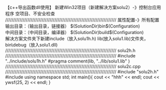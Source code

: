 【c++导出函数dll使用】
新建Win32项目（新建解决方案solu2）-》控制台应用程序
空项目、不安全检查
//////////////////////////////////////////////////////////////////////
属性配置-》所有配置
输出目录：（输出目录，链接器）
$(SolutionDir)bin\$(Configuration)\
中间目录：（中间目录，编译器）
$(SolutionDir)build\$(Configuration)\
解决方案文件夹下新建include（放入solu1h.h) lib(放入solu1.lib)文件夹，
bin\debug（放入solu1.dll)
//////////////////////////////////////////////////////////////////////
solu2h.h
//////////////////////////////////////////////////////////////////////
#include "../include/solu1h.h"
#pragma comment(lib, "../lib/solu1.lib" )
//////////////////////////////////////////////////////////////////////
solu2c.cpp
//////////////////////////////////////////////////////////////////////
#include "solu2h.h"
#include <iostream>
using namespace std;
int main(){
	cout << "hhh" << endl;
	cout << ywsf(25, 2) << endl;
}
